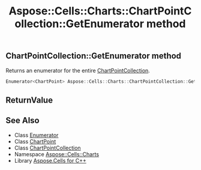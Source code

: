 ﻿---
title: Aspose::Cells::Charts::ChartPointCollection::GetEnumerator method
linktitle: GetEnumerator
second_title: Aspose.Cells for C++ API Reference
description: 'Aspose::Cells::Charts::ChartPointCollection::GetEnumerator method. Returns an enumerator for the entire ChartPointCollection in C++.'
type: docs
weight: 600
url: /cpp/aspose.cells.charts/chartpointcollection/getenumerator/
---
## ChartPointCollection::GetEnumerator method


Returns an enumerator for the entire [ChartPointCollection](../).

```cpp
Enumerator<ChartPoint> Aspose::Cells::Charts::ChartPointCollection::GetEnumerator()
```


## ReturnValue



## See Also

* Class [Enumerator](../../../aspose.cells/enumerator/)
* Class [ChartPoint](../../chartpoint/)
* Class [ChartPointCollection](../)
* Namespace [Aspose::Cells::Charts](../../)
* Library [Aspose.Cells for C++](../../../)
